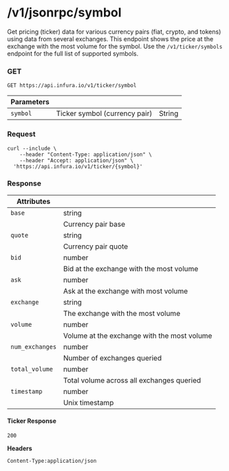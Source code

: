 # /v1/jsonrpc/symbol

Get pricing (ticker) data for various currency pairs (fiat, crypto, and tokens) using data from several exchanges. This endpoint shows the price at the exchange with the most volume for the symbol. Use the `/v1/ticker/symbols` endpoint for the full list of supported symbols.

### GET

```
GET https://api.infura.io/v1/ticker/symbol
```

| Parameters |                               |        |
|------------|-------------------------------|--------|
| `symbol`   | Ticker symbol (currency pair) | String |

### Request
```
curl --include \
    --header "Content-Type: application/json" \
    --header "Accept: application/json" \
  'https://api.infura.io/v1/ticker/{symbol}'
```

### Response

| Attributes      |                                             |
|-----------------|---------------------------------------------|
| `base`          | string                                      |
|                 | Currency pair base                          |
| `quote`         | string                                      |
|                 | Currency pair quote                         |
| `bid`           | number                                      |
|                 | Bid at the exchange with the most volume    |
| `ask`           | number                                      |
|                 | Ask at the exchange with most volume        |
| `exchange`      | string                                      |
|                 | The exchange with the most volume           |
| `volume`        | number                                      |
|                 | Volume at the exchange with the most volume |
| `num_exchanges` | number                                      |
|                 | Number of exchanges queried                 |
| `total_volume`  | number                                      |
|                 | Total volume across all exchanges queried   |
| `timestamp`     | number                                      |
|                 | Unix timestamp                              |

#### Ticker Response

`200`

**Headers**

`Content-Type:application/json`
